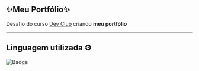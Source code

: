 ## ✨Meu Portfólio✨
Desafio do curso <a href="https://aulas.devclub.com.br/m/courses">Dev Club</a> criando **meu portfólio**

---

## Linguagem utilizada ⚙
![Badge](https://img.shields.io/badge/HTML-rosa?style=flat&logo=html5&logoColor=white&color=ff69b4)
